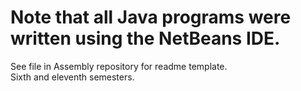 # Note that all Java programs were written using the NetBeans IDE.
See file in Assembly repository for readme template.\
Sixth and eleventh semesters.

